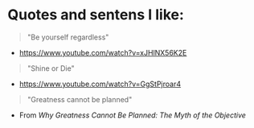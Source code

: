 # Quotes and sentens I like:

> "Be yourself regardless"
- https://www.youtube.com/watch?v=xJHlNX56K2E

> "Shine or Die"
- https://www.youtube.com/watch?v=GgStPjroar4

> "Greatness cannot be planned"
- From *Why Greatness Cannot Be Planned: The Myth of the Objective*
